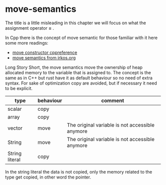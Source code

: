 # move-semantics
The title is a little misleading in this chapter we will focus on what the assignment operator **=** .  

In Cpp there is the concept of move semantic for those familiar with it here some more readings:
- [move constructor cppreference](https://en.cppreference.com/w/cpp/language/move_constructor.html)
- [move semantics from irkos.org](https://irkos.org/cpp/move/)

Long Story Short, the move semantics move the ownership of heap allocated memory to the variable that is assigned to.
The concept is the same as in C++ but rust have it as default behaviour so no need of extra syntax.
For sake of optimization copy are avoided, but if necessary it need to be explicit.

| type | behaviour | comment |
| ----   | ---- | ---- |
| scalar | copy |      |
| array  | copy |      |
| vector | move | The original variable is not accessible anymore |
| String | move | The original variable is not accessible anymore |
| String literal | copy | |

<div class="warning">
    In the string literal the data is not copied, only the memory related to the type get copied, in other word the pointer.
</div>

